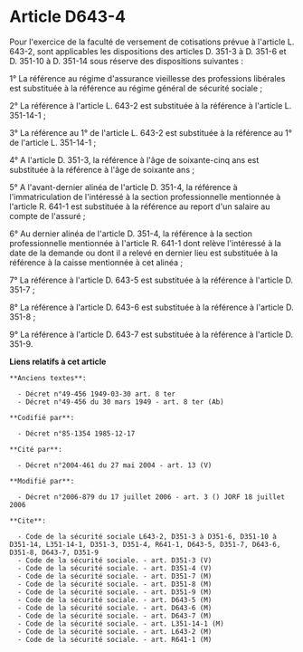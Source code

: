 # Article D643-4

Pour l'exercice de la faculté de versement de cotisations prévue à l'article L. 643-2, sont applicables les dispositions des
articles D. 351-3 à D. 351-6 et D. 351-10 à D. 351-14 sous réserve des dispositions suivantes :

1° La référence au régime d'assurance vieillesse des professions libérales est substituée à la référence au régime général de
sécurité sociale ;

2° La référence à l'article L. 643-2 est substituée à la référence à l'article L. 351-14-1 ;

3° La référence au 1° de l'article L. 643-2 est substituée à la référence au 1° de l'article L. 351-14-1 ;

4° A l'article D. 351-3, la référence à l'âge de soixante-cinq ans est substituée à la référence à l'âge de soixante ans ;

5° A l'avant-dernier alinéa de l'article D. 351-4, la référence à l'immatriculation de l'intéressé à la section
professionnelle mentionnée à l'article R. 641-1 est substituée à la référence au report d'un salaire au compte de l'assuré ;

6° Au dernier alinéa de l'article D. 351-4, la référence à la section professionnelle mentionnée à l'article R. 641-1 dont
relève l'intéressé à la date de la demande ou dont il a relevé en dernier lieu est substituée à la référence à la caisse
mentionnée à cet alinéa ;

7° La référence à l'article D. 643-5 est substituée à la référence à l'article D. 351-7 ;

8° La référence à l'article D. 643-6 est substituée à la référence à l'article D. 351-8 ;

9° La référence à l'article D. 643-7 est substituée à la référence à l'article D. 351-9.

**Liens relatifs à cet article**

	**Anciens textes**:

	  - Décret n°49-456 1949-03-30 art. 8 ter
	  - Décret n°49-456 du 30 mars 1949 - art. 8 ter (Ab)

	**Codifié par**:

	  - Décret n°85-1354 1985-12-17

	**Cité par**:

	  - Décret n°2004-461 du 27 mai 2004 - art. 13 (V)

	**Modifié par**:

	  - Décret n°2006-879 du 17 juillet 2006 - art. 3 () JORF 18 juillet 2006

	**Cite**:

	  - Code de la sécurité sociale L643-2, D351-3 à D351-6, D351-10 à D351-14, L351-14-1, D351-3, D351-4, R641-1, D643-5, D351-7, D643-6, D351-8, D643-7, D351-9
	  - Code de la sécurité sociale. - art. D351-3 (V)
	  - Code de la sécurité sociale. - art. D351-4 (V)
	  - Code de la sécurité sociale. - art. D351-7 (M)
	  - Code de la sécurité sociale. - art. D351-8 (M)
	  - Code de la sécurité sociale. - art. D351-9 (M)
	  - Code de la sécurité sociale. - art. D643-5 (M)
	  - Code de la sécurité sociale. - art. D643-6 (M)
	  - Code de la sécurité sociale. - art. D643-7 (M)
	  - Code de la sécurité sociale. - art. L351-14-1 (M)
	  - Code de la sécurité sociale. - art. L643-2 (M)
	  - Code de la sécurité sociale. - art. R641-1 (M)
